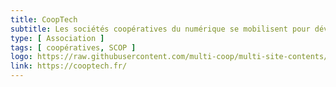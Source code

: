 ```yaml
---
title: CoopTech
subtitle: Les sociétés coopératives du numérique se mobilisent pour développer un écosystème économique vertueux !
type: [ Association ]
tags: [ coopératives, SCOP ]
logo: https://raw.githubusercontent.com/multi-coop/multi-site-contents/main/texts/network/images/cooptech_logo.svg
link: https://cooptech.fr/
---
```

